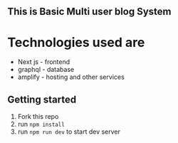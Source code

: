## This is Basic Multi user blog System

# Technologies used are
- Next js - frontend
- graphql - database
- amplify - hosting and other services

## Getting started
1. Fork this repo
2. run `npm install`
3. run `npm run dev` to start dev server